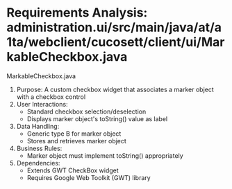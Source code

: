# Requirements Analysis: administration.ui/src/main/java/at/a1ta/webclient/cucosett/client/ui/MarkableCheckbox.java

MarkableCheckbox.java
1. Purpose: A custom checkbox widget that associates a marker object with a checkbox control
2. User Interactions:
   - Standard checkbox selection/deselection
   - Displays marker object's toString() value as label
3. Data Handling:
   - Generic type B for marker object
   - Stores and retrieves marker object
4. Business Rules:
   - Marker object must implement toString() appropriately
5. Dependencies:
   - Extends GWT CheckBox widget
   - Requires Google Web Toolkit (GWT) library